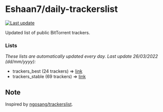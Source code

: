 
# Eshaan7/daily-trackerslist 

[![Last update](https://img.shields.io/badge/Last%20update-26/03/2022-blue.svg)](#)

Updated list of public BitTorrent trackers.

### Lists
*These lists are automatically updated every day. Last update 26/03/2022 (_dd/mm/yyyy_):*

* trackers_best (24 trackers) => [link](https://raw.githubusercontent.com/eshaan7/daily-trackerslist/master/trackers_best.txt)
* trackers_stable (69 trackers) => [link](https://raw.githubusercontent.com/eshaan7/daily-trackerslist/master/trackers_stable.txt)

## Note

Inspired by [ngosang/trackerslist](https://github.com/ngosang/trackerslist).
